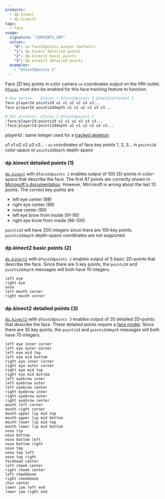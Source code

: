 ```yaml
---
products:
  - dp.kinect
  - dp.kinect2
tags:
  - face
usage:
  signature: "2DPOINTS_INT"
  values:
    "0": no face2dpoints output (default)
    "1": dp.kinect detailed points
    "2": dp.kinect2 basic points
    "3": dp.kinect2 detailed points
  examples:
    - "@face2dpoints 2"
---
```


Face 2D key points in color camera `uv` coordinates output on the fifth outlet.
[`@faces`](faces.md) must also be enabled for this face tracking feature to function.

```python
# Max native:   @faces 1 @face2dpoints 2 @skeletonformat 1
face playerId points2d u1 v1 u2 v2 u3 v3...
face playerId points2ddepth u1 v1 u2 v2 u3 v3...

# OSC protocol: @faces 1 @face2dpoints 2
/face/playerId/points2d u1 v1 u2 v2 u3 v3...
/face/playerId/points2ddepth u1 v1 u2 v2 u3 v3...
```

playerId
: same integer used for a [tracked skeleton](skeleton.md#user-identification)

u1 v1 u2 v2 u3 v3...
: `uv` coordinates of face key points 1, 2, 3...
  in `points2d` color-space or `points2ddepth` depth-space

### dp.kinect detailed points (1)

[`dp.kinect`](../dp.kinect.md) with `@face2dpoints 1` enables output of 100 2D-points in color-space
that describe the face. The first 87 points are correctly shown in
[Microsoft's documentation](https://learn.microsoft.com/en-us/previous-versions/windows/kinect-1.8/jj130970(v=ieb.10)#face-tracking-outputs).
However, Microsoft is wrong about the last 13 points. The correct key points are

* left eye center (88)
* right eye center (89)
* nose center (90)
* left eye brow from inside (91-95)
* right eye brow from inside (96-100)

`points2d` will have 200 integers since there are 100 key points.  
`points2ddepth` depth-space coordinates are not supported.

### dp.kinect2 basic points (2)

[`dp.kinect2`](../dp.kinect2.md) with `@face2dpoints 2` enables output of 5 basic 2D-points that describe the face.
Since there are 5 key points, the `points2d` and `points2ddepth` messages will both have 10 integers.

```
left eye
right eye
nose
left mouth corner
right mouth corner
```

### dp.kinect2 detailed points (3)

[`dp.kinect2`](../dp.kinect2.md) with `@face2dpoints 3` enables output of 35 detailed 2D-points that describe the face.
These detailed points require a [face model](faces.md#face-model).
Since there are 35 key points, the `points2d` and `points2ddepth` messages will both have 70 integers.

```
left eye inner corner
left eye outer corner
left eye mid top
left eye mid bottom
right eye inner corner
right eye outer corner
right eye mid top
right eye mid bottom
left eyebrow inner
left eyebrow outer
left eyebrow center
right eyebrow inner
right eyebrow outer
right eyebrow center
mouth left corner
mouth right corner
mouth upper lip mid top
mouth upper lip mid bottom
mouth lower lip mid top
mouth lower lip mid bottom
nose tip
nose bottom
nose bottom left
nose bottom right
nose top
nose top left
nose top right
forehead center
left cheek center
right cheek center
left cheekbone
right cheekbone
chin center
lower jaw left end
lower jaw right end
```
